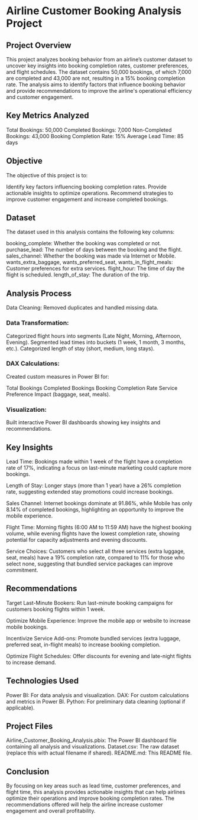 # Airline Customer Booking Analysis Project

## Project Overview

This project analyzes booking behavior from an airline’s customer dataset to uncover key insights into booking completion rates, customer preferences, and flight schedules. The dataset contains 50,000 bookings, of which 7,000 are completed and 43,000 are not, resulting in a 15% booking completion rate. The analysis aims to identify factors that influence booking behavior and provide recommendations to improve the airline's operational efficiency and customer engagement.

## Key Metrics Analyzed

Total Bookings: 50,000
Completed Bookings: 7,000
Non-Completed Bookings: 43,000
Booking Completion Rate: 15%
Average Lead Time: 85 days

## Objective

The objective of this project is to:

Identify key factors influencing booking completion rates.
Provide actionable insights to optimize operations.
Recommend strategies to improve customer engagement and increase completed bookings.

## Dataset

The dataset used in this analysis contains the following key columns:

booking_complete: Whether the booking was completed or not.
purchase_lead: The number of days between the booking and the flight.
sales_channel: Whether the booking was made via Internet or Mobile.
wants_extra_baggage, wants_preferred_seat, wants_in_flight_meals: Customer preferences for extra services.
flight_hour: The time of day the flight is scheduled.
length_of_stay: The duration of the trip.

## Analysis Process

Data Cleaning: Removed duplicates and handled missing data.

### Data Transformation:

Categorized flight hours into segments (Late Night, Morning, Afternoon, Evening).
Segmented lead times into buckets (1 week, 1 month, 3 months, etc.).
Categorized length of stay (short, medium, long stays).

### DAX Calculations: 

Created custom measures in Power BI for:

Total Bookings
Completed Bookings
Booking Completion Rate
Service Preference Impact (baggage, seat, meals).

### Visualization: 

Built interactive Power BI dashboards showing key insights and recommendations.

## Key Insights

Lead Time: Bookings made within 1 week of the flight have a completion rate of 17%, indicating a focus on last-minute marketing could capture more bookings.

Length of Stay: Longer stays (more than 1 year) have a 26% completion rate, suggesting extended stay promotions could increase bookings.

Sales Channel: Internet bookings dominate at 91.86%, while Mobile has only 8.14% of completed bookings, highlighting an opportunity to improve the mobile experience.

Flight Time: Morning flights (6:00 AM to 11:59 AM) have the highest booking volume, while evening flights have the lowest completion rate, showing potential for capacity adjustments and evening discounts.

Service Choices: Customers who select all three services (extra luggage, seat, meals) have a 19% completion rate, compared to 11% for those who select none, suggesting that bundled service packages can improve commitment.

## Recommendations

Target Last-Minute Bookers: Run last-minute booking campaigns for customers booking flights within 1 week.

Optimize Mobile Experience: Improve the mobile app or website to increase mobile bookings.

Incentivize Service Add-ons: Promote bundled services (extra luggage, preferred seat, in-flight meals) to increase booking completion.

Optimize Flight Schedules: Offer discounts for evening and late-night flights to increase demand.

## Technologies Used

Power BI: For data analysis and visualization.
DAX: For custom calculations and metrics in Power BI.
Python: For preliminary data cleaning (optional if applicable).

## Project Files

Airline_Customer_Booking_Analysis.pbix: The Power BI dashboard file containing all analysis and visualizations.
Dataset.csv: The raw dataset (replace this with actual filename if shared).
README.md: This README file.

## Conclusion

By focusing on key areas such as lead time, customer preferences, and flight time, this analysis provides actionable insights that can help airlines optimize their operations and improve booking completion rates. The recommendations offered will help the airline increase customer engagement and overall profitability.
